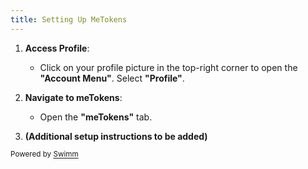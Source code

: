 ```yaml
---
title: Setting Up MeTokens
---
```


1. **Access Profile**:

   - Click on your profile picture in the top-right corner to open the **"Account Menu"**. Select **"Profile"**.

2. **Navigate to meTokens**:

   - Open the **"meTokens"** tab.

3. **(Additional setup instructions to be added)**

<SwmMeta version="3.0.0" repo-id="Z2l0aHViJTNBJTNBY3J0djMlM0ElM0FjcmVhdGl2ZXBsYXRmb3Jt" repo-name="crtv3"><sup>Powered by [Swimm](https://app.swimm.io/)</sup></SwmMeta>
